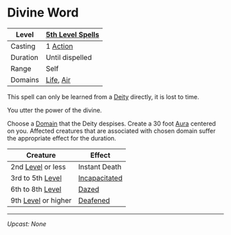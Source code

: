# Divine Word

| Level    | [5th Level Spells](5th%20Level%20Spells.md)                                |
| -------- | -------------------------------------------------------------------------- |
| Casting  | 1 [Action](../../../../Game%20Procedures/Core%20Procedures/Action.md)      |
| Duration | Until dispelled                                                            |
| Range    | Self                                                                       |
| Domains  | [Life](../../Spell%20Domains/Life.md), [Air](../../Spell%20Domains/Air.md) |

This spell can only be learned from a [Deity](../../../Deities.md) directly, it is lost to time.

You utter the power of the divine.

Choose a [Domain](../../Spell%20Domains/{Spell%20Domains}.md) that the Deity despises. Create a 30 foot [Aura](../../Areas%20of%20Effect/Aura.md) centered on you. Affected creatures that are associated with chosen domain suffer the appropriate effect for the duration.

| Creature                                                                             | Effect                                                                     |
| ------------------------------------------------------------------------------------ | -------------------------------------------------------------------------- |
| 2nd [Level](../../../../Player%20Characters/Derived%20Statistics/Level.md) or less   | Instant Death                                                              |
| 3rd to 5th [Level](../../../../Player%20Characters/Derived%20Statistics/Level.md)    | [Incapacitated](../../../../Game%20Procedures/Conditions/Incapacitated.md) |
| 6th to 8th [Level](../../../../Player%20Characters/Derived%20Statistics/Level.md)    | [Dazed](../../../../Game%20Procedures/Conditions/Dazed.md)                 |
| 9th [Level](../../../../Player%20Characters/Derived%20Statistics/Level.md) or higher | [Deafened](../../../../Game%20Procedures/Conditions/Deafened.md)           |

---
*Upcast: None*
